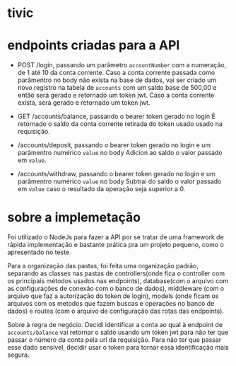 # tivic

# endpoints criadas para a API
- POST /login, passando um parâmetro `accountNumber` com a numeração, de 1 até 10 da conta corrente.
  Caso a conta corrente passada como parâmentro no body não exista na base de dados, vai ser criado um novo registro na tabela de `accounts` com um saldo base de 500,00 e então será gerado e retornado um token jwt.
  Caso a conta corrente exista, será gerado e retornado um token jwt.
  
- GET /accounts/balance, passando o bearer token gerado no login
  É retornado o saldo da conta corrente retirada do token usado usado na requisição.
  
- /accounts/deposit, passando o bearer token gerado no login e um parâmentro numérico `value` no body
  Adicion ao saldo o valor passado em `value`.
  
- /accounts/withdraw, passando o bearer token gerado no login e um parâmentro numérico `value` no body
  Subtrai do saldo o valor passado em `value` caso o resultado da operação seja superior a 0.

# sobre a implemetação
Foi utilizado o NodeJs para fazer a API por se tratar de uma framework de rápida implementação e bastante prática pra um projeto pequeno, como o apresentado no teste.

Para a organização das pastas, foi feita uma organização padrão, separando as classes nas pastas de controllers(onde fica o controller com os principais métodos usados nas endpoints), database(com o arquivo com as configurações de conexão com o banco de dados), middleware (com o arquivo que faz a autorização do token de login), models (onde ficam os arquivos com os metodos que fazem buscas e operações no banco de dados) e routes (com o arquivo de configuração das rotas das endpoints).

Sobre à regra de negócio. Decidi identificar a conta ao qual à endpoint de `accounts/balance` vai retornar o saldo usando um token jwt para não ter que passar o número da conta pela url da requisição. Para não ter que passar esse dado sensível, decidir usar o token para tornar essa identificação mais segura.
